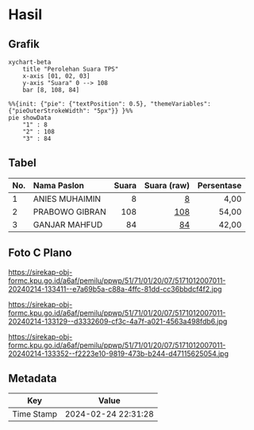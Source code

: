 # Hasil

## Grafik

```mermaid
xychart-beta
    title "Perolehan Suara TPS"
    x-axis [01, 02, 03]
    y-axis "Suara" 0 --> 108
    bar [8, 108, 84]
```

```mermaid
%%{init: {"pie": {"textPosition": 0.5}, "themeVariables": {"pieOuterStrokeWidth": "5px"}} }%%
pie showData
    "1" : 8
    "2" : 108
    "3" : 84
```

## Tabel

| No. | Nama Paslon    | Suara | Suara (raw) | Persentase |
|:--- |:-------------- | -----:| -----------:| ----------:|
| 1   | ANIES MUHAIMIN | 8     | [8][p-1]    | 4,00       |
| 2   | PRABOWO GIBRAN | 108   | [108][p-2]  | 54,00      |
| 3   | GANJAR MAHFUD  | 84    | [84][p-3]   | 42,00      |


[p-1]: https://github.com/gigit-pemilu/pemilu-2024-51-bali/blob/main/pilpres/hitung-suara/sub/51-bali/sub/71-kota-denpasar/sub/01-denpasar-selatan/sub/2007-sidakarya/sub/011-tps/sub/paslon-1.txt
[p-2]: https://github.com/gigit-pemilu/pemilu-2024-51-bali/blob/main/pilpres/hitung-suara/sub/51-bali/sub/71-kota-denpasar/sub/01-denpasar-selatan/sub/2007-sidakarya/sub/011-tps/sub/paslon-2.txt
[p-3]: https://github.com/gigit-pemilu/pemilu-2024-51-bali/blob/main/pilpres/hitung-suara/sub/51-bali/sub/71-kota-denpasar/sub/01-denpasar-selatan/sub/2007-sidakarya/sub/011-tps/sub/paslon-3.txt

## Foto C Plano

https://sirekap-obj-formc.kpu.go.id/a6af/pemilu/ppwp/51/71/01/20/07/5171012007011-20240214-133411--e7a69b5a-c88a-4ffc-81dd-cc36bbdcf4f2.jpg

https://sirekap-obj-formc.kpu.go.id/a6af/pemilu/ppwp/51/71/01/20/07/5171012007011-20240214-133129--d3332609-cf3c-4a7f-a021-4563a498fdb6.jpg

https://sirekap-obj-formc.kpu.go.id/a6af/pemilu/ppwp/51/71/01/20/07/5171012007011-20240214-133352--f2223e10-9819-473b-b244-d47115625054.jpg


## Metadata

| Key        | Value               |
| ---------- | ------------------- |
| Time Stamp | 2024-02-24 22:31:28 |



